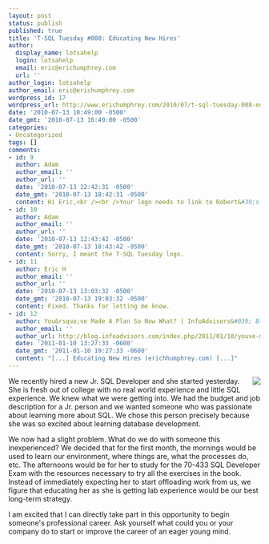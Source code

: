 ```yaml
---
layout: post
status: publish
published: true
title: 'T-SQL Tuesday #008: Educating New Hires'
author:
  display_name: lotsahelp
  login: lotsahelp
  email: eric@erichumphrey.com
  url: ''
author_login: lotsahelp
author_email: eric@erichumphrey.com
wordpress_id: 17
wordpress_url: http://www.erichumphrey.com/2010/07/t-sql-tuesday-008-educating-new-hires/
date: '2010-07-13 10:49:00 -0500'
date_gmt: '2010-07-13 16:49:00 -0500'
categories:
- Uncategorized
tags: []
comments:
- id: 9
  author: Adam
  author_email: ''
  author_url: ''
  date: '2010-07-13 12:42:31 -0500'
  date_gmt: '2010-07-13 18:42:31 -0500'
  content: Hi Eric,<br /><br />Your logo needs to link to Robert&#39;s blog post.
- id: 10
  author: Adam
  author_email: ''
  author_url: ''
  date: '2010-07-13 12:43:42 -0500'
  date_gmt: '2010-07-13 18:43:42 -0500'
  content: Sorry, I meant the T-SQL Tuesday logo.
- id: 11
  author: Eric H
  author_email: ''
  author_url: ''
  date: '2010-07-13 13:03:32 -0500'
  date_gmt: '2010-07-13 19:03:32 -0500'
  content: Fixed. Thanks for letting me know.
- id: 12
  author: You&rsquo;ve Made A Plan So Now What? | InfoAdvisors&#039; Blog
  author_email: ''
  author_url: http://blog.infoadvisors.com/index.php/2011/01/10/youve-made-a-plan-so-now-what/
  date: '2011-01-10 13:27:33 -0600'
  date_gmt: '2011-01-10 19:27:33 -0600'
  content: "[...] Educating New Hires (erichhumphrey.com) [...]"
---
```

<p><a href="http://www.sqlservercentral.com/blogs/robert_davis/archive/2010/07/04/T_2D00_SQL-Tuesday-008-Gettin-Schooled.aspx" style="clear: right; float: right; margin-bottom: 1em; margin-left: 1em;"><img border="0" src="http://1.bp.blogspot.com/_OEOq9aEto20/TDyU0PbKOLI/AAAAAAAAEvg/ioSFFUUPdic/s320/TSQL2sDay150x150.jpg" /></a>We recently hired a new Jr. SQL Developer and she started yesterday. She is fresh out of college with no real world experience and little SQL experience. We knew what we were getting into. We had the budget and job description for a Jr. person and we wanted someone who was passionate about learning more about SQL. We chose this person precisely because she was so excited about learning database development.</p>
<p>We now had a slight problem. What do we do with someone this inexperienced? We decided that for the first month, the mornings would be used to learn our environment, where things are, what the processes do, etc. The afternoons would be for her to study for the 70-433 SQL Developer Exam with the resources necessary to try all the exercises in the book. Instead of immediately expecting her to start offloading work from us, we figure that educating her as she is getting lab experience would be our best long-term strategy.</p>
<p>I am excited that I can directly take part in this opportunity to begin someone's professional career. Ask yourself what could you or your company do to start or improve the career of an eager young mind.</p>
<div class="separator" style="clear: both; text-align: center;"></div>
